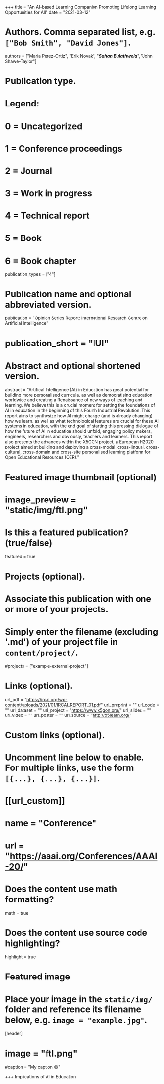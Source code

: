 +++
title = "An AI-based Learning Companion Promoting Lifelong Learning Opportunities for All"
date = "2021-03-12"

# Authors. Comma separated list, e.g. `["Bob Smith", "David Jones"]`.

authors = ["Maria Perez-Ortiz", "Erik Novak", "***Sahan Bulathwela***", "John Shawe-Taylor"]

# Publication type.
# Legend:
# 0 = Uncategorized
# 1 = Conference proceedings
# 2 = Journal
# 3 = Work in progress
# 4 = Technical report
# 5 = Book
# 6 = Book chapter
publication_types = ["4"]

# Publication name and optional abbreviated version.
publication = "Opinion Series Report: International Research Centre on Artificial Intelligence"
# publication_short = "IUI"

# Abstract and optional shortened version.

abstract = "Artifical Intelligence (AI) in Education has great potential for building more personalised curricula, as well as democratising education worldwide and creating a Renaissance of new ways of teaching and learning. We believe this is a crucial moment for setting the foundations of AI in education in the beginning of this Fourth Industrial Revolution. This report aims to synthesize how AI might change (and is already changing) how we learn, as well as what technological features are crucial for these AI systems in education, with the end goal of starting this pressing dialogue of how the future of AI in education should unfold, engaging policy makers, engineers, researchers and obviously, teachers and learners. This report also presents the advances within the X5GON project, a European H2020 project aimed at building and deploying a cross-modal, cross-lingual, cross-cultural, cross-domain and cross-site personalised learning platform for Open Educational Resources (OER)."
# Featured image thumbnail (optional)
# image_preview = "static/img/ftl.png"

# Is this a featured publication? (true/false)
featured = true

# Projects (optional).
#   Associate this publication with one or more of your projects.
#   Simply enter the filename (excluding '.md') of your project file in `content/project/`.
#projects = ["example-external-project"]

# Links (optional).
url_pdf = "https://ircai.org/wp-content/uploads/2021/01/IRCAI_REPORT_01.pdf"
url_preprint = ""
url_code = ""
url_dataset = ""
url_project = "https://www.x5gon.org/"
url_slides = ""
url_video = ""
url_poster = ""
url_source = "http://x5learn.org/"

# Custom links (optional).
#   Uncomment line below to enable. For multiple links, use the form `[{...}, {...}, {...}]`.
# [[url_custom]]
# name = "Conference"
# url = "https://aaai.org/Conferences/AAAI-20/"

# Does the content use math formatting?
math = true

# Does the content use source code highlighting?
highlight = true
  
# Featured image
# Place your image in the `static/img/` folder and reference its filename below, e.g. `image = "example.jpg"`.
[header]
# image = "ftl.png"
#caption = "My caption :smile:"

+++
Implications of AI in Education
